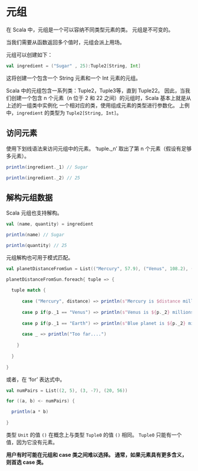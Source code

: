 # 元组

在 Scala 中，元组是一个可以容纳不同类型元素的类。 元组是不可变的。

当我们需要从函数返回多个值时，元组会派上用场。

元组可以创建如下：

```scala
val ingredient = ("Sugar" , 25):Tuple2[String, Int]
```

这将创建一个包含一个 String 元素和一个 Int 元素的元组。

Scala 中的元组包含一系列类：Tuple2，Tuple3等，直到 Tuple22。 因此，当我们创建一个包含 n 个元素（n 位于 2 和 22 之间）的元组时，Scala 基本上就是从上述的一组类中实例化 一个相对应的类，使用组成元素的类型进行参数化。 上例中，`ingredient` 的类型为 `Tuple2[String, Int]`。

## 访问元素

使用下划线语法来访问元组中的元素。 ‘tuple._n’ 取出了第 n 个元素（假设有足够多元素）。

```scala
println(ingredient._1) // Sugar

println(ingredient._2) // 25
```

## 解构元组数据

Scala 元组也支持解构。

```scala
val (name, quantity) = ingredient

println(name) // Sugar

println(quantity) // 25
```

元组解构也可用于模式匹配。

```scala
val planetDistanceFromSun = List(("Mercury", 57.9), ("Venus", 108.2), ("Earth", 149.6 ), ("Mars", 227.9), ("Jupiter", 778.3))

planetDistanceFromSun.foreach{ tuple => {
  
  tuple match {
    
      case ("Mercury", distance) => println(s"Mercury is $distance millions km far from Sun")
      
      case p if(p._1 == "Venus") => println(s"Venus is ${p._2} millions km far from Sun")
      
      case p if(p._1 == "Earth") => println(s"Blue planet is ${p._2} millions km far from Sun")
      
      case _ => println("Too far....")
      
    }
    
  }
  
}
```

或者，在 ‘for’ 表达式中。

```scala
val numPairs = List((2, 5), (3, -7), (20, 56))

for ((a, b) <- numPairs) {

  println(a * b)
  
}
```

类型 `Unit` 的值 `()` 在概念上与类型 `Tuple0` 的值 `()` 相同。 `Tuple0` 只能有一个值，因为它没有元素。

**用户有时可能在元组和 case 类之间难以选择。 通常，如果元素具有更多含义，则首选 case 类。**

